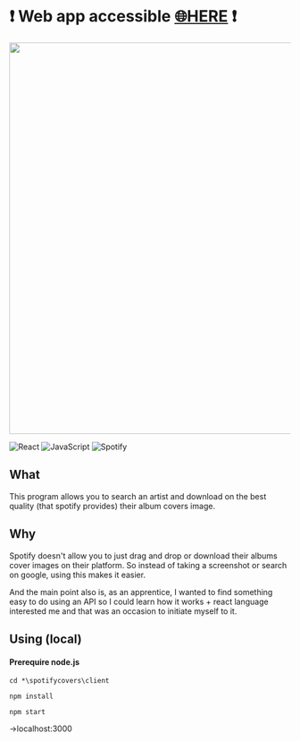 # ❗ Web app accessible [🌐HERE](https://lemon-plant-06a0c9003.5.azurestaticapps.net) ❗

<img src="readme_src/example.gif" width="700px"/>


![React](https://img.shields.io/badge/react-%2320232a.svg?style=for-the-badge&logo=react&logoColor=%2361DAFB)   ![JavaScript](https://img.shields.io/badge/javascript-%23323330.svg?style=for-the-badge&logo=javascript&logoColor=%23F7DF1E)   ![Spotify](https://img.shields.io/badge/Spotify-1ED760?style=for-the-badge&logo=spotify&logoColor=white)

## What
This program allows you to search an artist and download on the best quality (that spotify provides) their album covers image.
## Why
Spotify doesn't allow you to just drag and drop or download their albums cover images on their platform. So instead of taking a screenshot or search on google, using this makes it easier.

And the main point also is, as an apprentice, I wanted to find something easy to do using an API so I could learn how it works + react language interested me and that was an occasion to initiate myself to it.

## Using (local)

#### Prerequire node.js

```
cd *\spotifycovers\client
```

```
npm install
```

```
npm start
```
->localhost:3000
